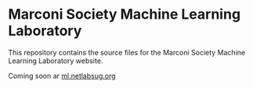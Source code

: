 # Marconi Society Machine Learning Laboratory
This repository contains the source files for the Marconi Society Machine Learning Laboratory website.

Coming soon ar [ml.netlabsug.org](ml.netlabsug.org)
